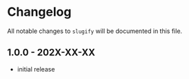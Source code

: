 # Changelog

All notable changes to `slugify` will be documented in this file.

## 1.0.0 - 202X-XX-XX

- initial release
